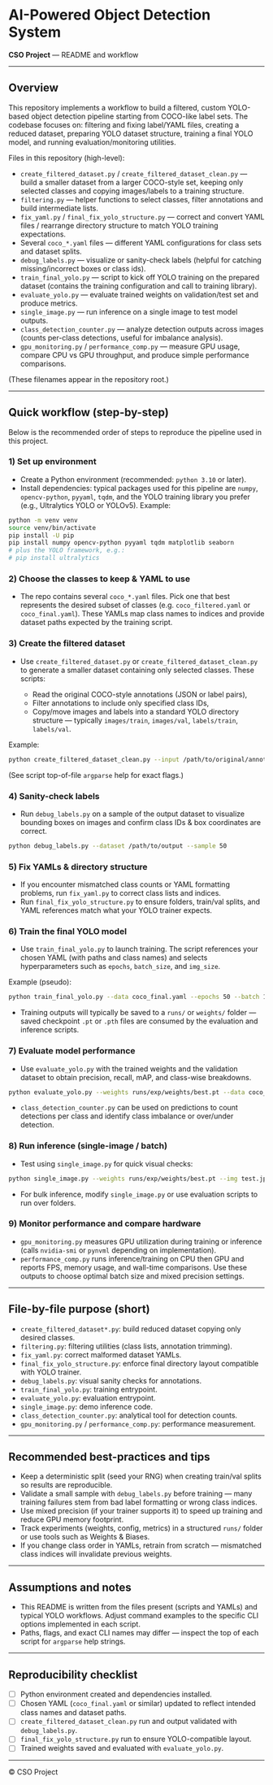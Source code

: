 # AI-Powered Object Detection System

**CSO Project** — README and workflow

---

## Overview

This repository implements a workflow to build a filtered, custom YOLO-based object detection pipeline starting from COCO-like label sets. The codebase focuses on: filtering and fixing label/YAML files, creating a reduced dataset, preparing YOLO dataset structure, training a final YOLO model, and running evaluation/monitoring utilities.

Files in this repository (high-level):

* `create_filtered_dataset.py` / `create_filtered_dataset_clean.py` — build a smaller dataset from a larger COCO-style set, keeping only selected classes and copying images/labels to a training structure.
* `filtering.py` — helper functions to select classes, filter annotations and build intermediate lists.
* `fix_yaml.py` / `final_fix_yolo_structure.py` — correct and convert YAML files / rearrange directory structure to match YOLO training expectations.
* Several `coco_*.yaml` files — different YAML configurations for class sets and dataset splits.
* `debug_labels.py` — visualize or sanity-check labels (helpful for catching missing/incorrect boxes or class ids).
* `train_final_yolo.py` — script to kick off YOLO training on the prepared dataset (contains the training configuration and call to training library).
* `evaluate_yolo.py` — evaluate trained weights on validation/test set and produce metrics.
* `single_image.py` — run inference on a single image to test model outputs.
* `class_detection_counter.py` — analyze detection outputs across images (counts per-class detections, useful for imbalance analysis).
* `gpu_monitoring.py` / `performance_comp.py` — measure GPU usage, compare CPU vs GPU throughput, and produce simple performance comparisons.

(These filenames appear in the repository root.)

---

## Quick workflow (step-by-step)

Below is the recommended order of steps to reproduce the pipeline used in this project.

### 1) Set up environment

* Create a Python environment (recommended: `python 3.10` or later).
* Install dependencies: typical packages used for this pipeline are `numpy`, `opencv-python`, `pyyaml`, `tqdm`, and the YOLO training library you prefer (e.g., Ultralytics YOLO or YOLOv5). Example:

```bash
python -m venv venv
source venv/bin/activate
pip install -U pip
pip install numpy opencv-python pyyaml tqdm matplotlib seaborn
# plus the YOLO framework, e.g.:
# pip install ultralytics
```

### 2) Choose the classes to keep & YAML to use

* The repo contains several `coco_*.yaml` files. Pick one that best represents the desired subset of classes (e.g. `coco_filtered.yaml` or `coco_final.yaml`). These YAMLs map class names to indices and provide dataset paths expected by the training script.

### 3) Create the filtered dataset

* Use `create_filtered_dataset.py` or `create_filtered_dataset_clean.py` to generate a smaller dataset containing only selected classes. These scripts:

  * Read the original COCO-style annotations (JSON or label pairs),
  * Filter annotations to include only specified class IDs,
  * Copy/move images and labels into a standard YOLO directory structure — typically `images/train`, `images/val`, `labels/train`, `labels/val`.

Example:

```bash
python create_filtered_dataset_clean.py --input /path/to/original/annotations --out /path/to/output --yaml coco_filtered.yaml
```

(See script top-of-file `argparse` help for exact flags.)

### 4) Sanity-check labels

* Run `debug_labels.py` on a sample of the output dataset to visualize bounding boxes on images and confirm class IDs & box coordinates are correct.

```bash
python debug_labels.py --dataset /path/to/output --sample 50
```

### 5) Fix YAMLs & directory structure

* If you encounter mismatched class counts or YAML formatting problems, run `fix_yaml.py` to correct class lists and indices.
* Run `final_fix_yolo_structure.py` to ensure folders, train/val splits, and YAML references match what your YOLO trainer expects.

### 6) Train the final YOLO model

* Use `train_final_yolo.py` to launch training. The script references your chosen YAML (with paths and class names) and selects hyperparameters such as `epochs`, `batch_size`, and `img_size`.

Example (pseudo):

```bash
python train_final_yolo.py --data coco_final.yaml --epochs 50 --batch 16 --img 640
```

* Training outputs will typically be saved to a `runs/` or `weights/` folder — saved checkpoint `.pt` or `.pth` files are consumed by the evaluation and inference scripts.

### 7) Evaluate model performance

* Use `evaluate_yolo.py` with the trained weights and the validation dataset to obtain precision, recall, mAP, and class-wise breakdowns.

```bash
python evaluate_yolo.py --weights runs/exp/weights/best.pt --data coco_final.yaml
```

* `class_detection_counter.py` can be used on predictions to count detections per class and identify class imbalance or over/under detection.

### 8) Run inference (single-image / batch)

* Test using `single_image.py` for quick visual checks:

```bash
python single_image.py --weights runs/exp/weights/best.pt --img test.jpg --conf 0.25
```

* For bulk inference, modify `single_image.py` or use evaluation scripts to run over folders.

### 9) Monitor performance and compare hardware

* `gpu_monitoring.py` measures GPU utilization during training or inference (calls `nvidia-smi` or `pynvml` depending on implementation).
* `performance_comp.py` runs inference/training on CPU then GPU and reports FPS, memory usage, and wall-time comparisons. Use these outputs to choose optimal batch size and mixed precision settings.

---

## File-by-file purpose (short)

* `create_filtered_dataset*.py`: build reduced dataset copying only desired classes.
* `filtering.py`: filtering utilities (class lists, annotation trimming).
* `fix_yaml.py`: correct malformed dataset YAMLs.
* `final_fix_yolo_structure.py`: enforce final directory layout compatible with YOLO trainer.
* `debug_labels.py`: visual sanity checks for annotations.
* `train_final_yolo.py`: training entrypoint.
* `evaluate_yolo.py`: evaluation entrypoint.
* `single_image.py`: demo inference code.
* `class_detection_counter.py`: analytical tool for detection counts.
* `gpu_monitoring.py` / `performance_comp.py`: performance measurement.

---

## Recommended best-practices and tips

* Keep a deterministic split (seed your RNG) when creating train/val splits so results are reproducible.
* Validate a small sample with `debug_labels.py` before training — many training failures stem from bad label formatting or wrong class indices.
* Use mixed precision (if your trainer supports it) to speed up training and reduce GPU memory footprint.
* Track experiments (weights, config, metrics) in a structured `runs/` folder or use tools such as Weights & Biases.
* If you change class order in YAMLs, retrain from scratch — mismatched class indices will invalidate previous weights.

---

## Assumptions and notes

* This README is written from the files present (scripts and YAMLs) and typical YOLO workflows. Adjust command examples to the specific CLI options implemented in each script.
* Paths, flags, and exact CLI names may differ — inspect the top of each script for `argparse` help strings.

---

## Reproducibility checklist

* [ ] Python environment created and dependencies installed.
* [ ] Chosen YAML (`coco_final.yaml` or similar) updated to reflect intended class names and dataset paths.
* [ ] `create_filtered_dataset_clean.py` run and output validated with `debug_labels.py`.
* [ ] `final_fix_yolo_structure.py` run to ensure YOLO-compatible layout.
* [ ] Trained weights saved and evaluated with `evaluate_yolo.py`.

---


© CSO Project
